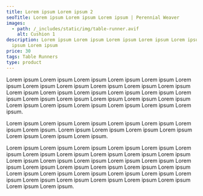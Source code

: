 ```yaml
---
title: Lorem ipsum Lorem ipsum 2
seoTitle: Lorem ipsum Lorem ipsum Lorem ipsum | Perennial Weaver
images:
  - path: /_includes/static/img/table-runner.avif
    alt: Cushion 1
description: Lorem ipsum Lorem ipsum Lorem ipsum Lorem ipsum Lorem ipsum Lorem
  ipsum Lorem ipsum
price: 30
tags: Table Runners
type: product
---
```

Lorem ipsum Lorem ipsum Lorem ipsum Lorem ipsum Lorem ipsum Lorem ipsum Lorem ipsum Lorem ipsum Lorem ipsum Lorem ipsum Lorem ipsum Lorem ipsum Lorem ipsum Lorem ipsum Lorem ipsum Lorem ipsum Lorem ipsum Lorem ipsum Lorem ipsum Lorem ipsum Lorem ipsum Lorem ipsum Lorem ipsum Lorem ipsum Lorem ipsum Lorem ipsum Lorem ipsum Lorem ipsum.

Lorem ipsum Lorem ipsum Lorem ipsum Lorem ipsum Lorem ipsum Lorem ipsum Lorem ipsum. Lorem ipsum Lorem ipsum Lorem ipsum Lorem ipsum Lorem ipsum Lorem ipsum Lorem ipsum.

Lorem ipsum Lorem ipsum Lorem ipsum Lorem ipsum Lorem ipsum Lorem ipsum Lorem ipsum Lorem ipsum Lorem ipsum Lorem ipsum Lorem ipsum Lorem ipsum Lorem ipsum Lorem ipsum Lorem ipsum Lorem ipsum Lorem ipsum Lorem ipsum Lorem ipsum Lorem ipsum Lorem ipsum Lorem ipsum Lorem ipsum Lorem ipsum Lorem ipsum Lorem ipsum Lorem ipsum Lorem ipsum Lorem ipsum Lorem ipsum Lorem ipsum Lorem ipsum Lorem ipsum Lorem ipsum Lorem ipsum.
